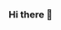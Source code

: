 ### Hi there 👋

<!--
- 🔭 I’m currently working with the Light Dark Matter Experiment (LDMX) group at Fermilab.
- 🌱 I’m currently learning about particle physics, computing systems, statistics.
- 🕵️‍ I’m looking for Physics PhD positions starting Fall 2021. 
- 📫 How to reach me: hoadm-21 at rhodes dot edu | dhoang at fnal dot gov
- 😄 Pronouns: He/Him
- ⚡ Fun fact: I'm from Vietnam!
- 📜 My CV is hosted [here](https://www.overleaf.com/read/kkcdrfjhyhpd)
-->
